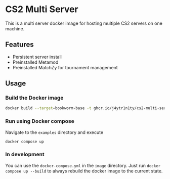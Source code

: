 # CS2 Multi Server

This is a multi server docker image for hosting multiple CS2 servers on one machine.

## Features

- Persistent server install
- Preinstalled Metamod
- Preinstalled MatchZy for tournament management

## Usage

### Build the Docker image

```bash
docker build --target=bookworm-base -t ghcr.io/j4ytr1n1ty/cs2-multi-server:latest .
```

### Run using Docker compose

Navigate to the `examples` directory and execute

```bash
docker compose up
```

### In development

You can use the `docker-compose.yml` in the `image` directory. Just run `docker compose up --build` to always rebuild the docker image to the current state.
